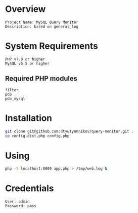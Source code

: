 # Overview

    Project Name: MySQL Query Monitor
    Description: based on general_log

# System Requirements

    PHP v7.0 or higher
    MySQL v5.5 or higher

## Required PHP modules

    filter
    pdo
    pdo_mysql

# Installation

```sh
git clone git@github.com:dtyutyunnikov/query-monitor.git .
cp config.dist.php config.php
```

# Using

```sh
php -S localhost:8000 app.php > /tmp/web.log &
```

# Credentials

    User: admin
    Password: pass
